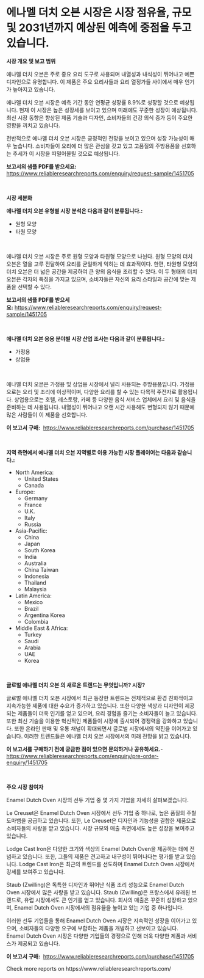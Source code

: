 <p><h1>에나멜 더치 오븐 시장은 시장 점유율, 규모 및 2031년까지 예상된 예측에 중점을 두고 있습니다.</h1></p><p><strong>시장 개요 및 보고 범위</strong></p>
<p><p>에나멜 더치 오븐은 주로 중요 요리 도구로 사용되며 내열성과 내식성이 뛰어나고 예쁜 디자인으로 유명합니다. 이 제품은 주요 요리사들과 요리 열정가들 사이에서 매우 인기가 높아지고 있습니다.</p><p>에나멜 더치 오븐 시장은 예측 기간 동안 연평균 성장률 8.9%로 성장할 것으로 예상됩니다. 현재 이 시장은 높은 성장세를 보이고 있으며 미래에도 꾸준한 성장이 예상됩니다. 최신 시장 동향은 향상된 제품 기술과 디자인, 소비자들의 건강 의식 증가 등이 주요한 영향을 끼치고 있습니다.</p><p>전반적으로 에나멜 더치 오븐 시장은 긍정적인 전망을 보이고 있으며 성장 가능성이 매우 높습니다. 소비자들이 요리에 더 많은 관심을 갖고 있고 고품질의 주방용품을 선호하는 추세가 이 시장을 떠밀어올릴 것으로 예상됩니다.</p></p>
<p><strong>보고서의 샘플 PDF를 받으세요:</strong> <a href="https://www.reliableresearchreports.com/enquiry/request-sample/1451705">https://www.reliableresearchreports.com/enquiry/request-sample/1451705</a></p>
<p>&nbsp;</p>
<p><strong>시장 세분화</strong></p>
<p><strong>에나멜 더치 오븐 유형별 시장 분석은 다음과 같이 분류됩니다.:</strong></p>
<p><ul><li>원형 모양</li><li>타원 모양</li></ul></p>
<p>&nbsp;</p>
<p><p>에나멜 더치 오븐 시장은 주로 원형 모양과 타원형 모양으로 나뉜다. 원형 모양의 더치 오븐은 열을 고루 전달하여 요리를 균일하게 익히는 데 효과적이다. 한편, 타원형 모양의 더치 오븐은 더 넓은 공간을 제공하여 큰 양의 음식을 조리할 수 있다. 이 두 형태의 더치 오븐은 각자의 특징을 가지고 있으며, 소비자들은 자신의 요리 스타일과 공간에 맞는 제품을 선택할 수 있다.</p></p>
<p><strong>보고서의 샘플 PDF를 받으세요:</strong>&nbsp;<a href="https://www.reliableresearchreports.com/enquiry/request-sample/1451705">https://www.reliableresearchreports.com/enquiry/request-sample/1451705</a></p>
<p>&nbsp;</p>
<p><strong> 에나멜 더치 오븐 응용 분야별 시장 산업 조사는 다음과 같이 분류됩니다.:</strong></p>
<p><ul><li>가정용</li><li>상업용</li></ul></p>
<p>&nbsp;</p>
<p><p>에나멜 더치 오븐은 가정용 및 상업용 시장에서 널리 사용되는 주방용품입니다. 가정용으로는 요리 및 조리에 이상적이며, 다양한 요리를 할 수 있는 다목적 주전자로 활용됩니다. 상업용으로는 호텔, 레스토랑, 카페 등 다양한 음식 서비스 업체에서 요리 및 음식을 준비하는 데 사용됩니다. 내열성이 뛰어나고 오랜 시간 사용해도 변형되지 않기 때문에 많은 사람들이 이 제품을 선호합니다.</p></p>
<p><strong>이 보고서 구매:</strong>&nbsp; <a href="https://www.reliableresearchreports.com/purchase/1451705">https://www.reliableresearchreports.com/purchase/1451705</a></p>
<p>&nbsp;</p>
<p><strong>지역 측면에서 에나멜 더치 오븐 지역별로 이용 가능한 시장 플레이어는 다음과 같습니다.:</strong></p>
<p><ul>
    <li>
        North America:
        <ul>
            <li>United States</li>
            <li>Canada</li>
        </ul>
    </li>
    <li>
        Europe:
        <ul>
            <li>Germany</li>
            <li>France</li>
            <li>U.K.</li>
            <li>Italy</li>
            <li>Russia</li>
        </ul>
    </li>
    <li>
        Asia-Pacific:
        <ul>
            <li>China</li>
            <li>Japan</li>
            <li>South Korea</li>
            <li>India</li>
            <li>Australia</li>
            <li>China Taiwan</li>
            <li>Indonesia</li>
            <li>Thailand</li>
            <li>Malaysia</li>
        </ul>
    </li>
    <li>
        Latin America:
        <ul>
            <li>Mexico</li>
            <li>Brazil</li>
            <li>Argentina Korea</li>
            <li>Colombia</li>
        </ul>
    </li>
    <li>
        Middle East & Africa:
        <ul>
            <li>Turkey</li>
            <li>Saudi</li>
            <li>Arabia</li>
            <li>UAE</li>
            <li>Korea</li>
        </ul>
    </li>
    </ul></p>
<p>&nbsp;</p>
<p><strong>글로벌 에나멜 더치 오븐 의 새로운 트렌드는 무엇입니까? 시장?</strong></p>
<p><p>글로벌 에나멜 더치 오븐 시장에서 최근 등장한 트렌드는 전체적으로 환경 친화적이고 지속가능한 제품에 대한 수요가 증가하고 있습니다. 또한 다양한 색상과 디자인이 제공되는 제품들이 더욱 인기를 얻고 있으며, 요리 경험을 즐기는 소비자들이 늘고 있습니다. 또한 최신 기술을 이용한 혁신적인 제품들이 시장에 출시되어 경쟁력을 강화하고 있습니다. 또한 온라인 판매 및 유통 채널이 확대되면서 글로벌 시장에서의 약진을 이어가고 있습니다. 이러한 트렌드들은 에나멜 더치 오븐 시장에서의 미래 전망을 밝고 있습니다.</p></p>
<p><strong>이 보고서를 구매하기 전에 궁금한 점이 있으면 문의하거나 공유하세요.</strong>- <a href="https://www.reliableresearchreports.com/enquiry/pre-order-enquiry/1451705">https://www.reliableresearchreports.com/enquiry/pre-order-enquiry/1451705</a></p>
<p>&nbsp;</p>
<p><strong>주요 시장 참여자</strong></p>
<p><p>Enamel Dutch Oven 시장의 선두 기업 중 몇 가지 기업을 자세히 살펴보겠습니다. </p><p>Le Creuset은 Enamel Dutch Oven 시장에서 선두 기업 중 하나로, 높은 품질의 주철 도마뱀을 공급하고 있습니다. 또한, Le Creuset은 디자인과 기능성을 결합한 제품으로 소비자들의 사랑을 받고 있습니다. 시장 규모와 매출 측면에서도 높은 성장을 보여주고 있습니다.</p><p>Lodge Cast Iron은 다양한 크기와 색상의 Enamel Dutch Oven을 제공하는 데에 전념하고 있습니다. 또한, 그들의 제품은 견고하고 내구성이 뛰어나다는 평가를 받고 있습니다. Lodge Cast Iron은 최근의 트렌드를 선도하며 Enamel Dutch Oven 시장에서 강세를 보여주고 있습니다.</p><p>Staub (Zwilling)은 독특한 디자인과 뛰어난 식품 조리 성능으로 Enamel Dutch Oven 시장에서 많은 사랑을 받고 있습니다. Staub (Zwilling)은 프랑스에서 유래된 브랜드로, 유럽 시장에서도 큰 인기를 얻고 있습니다. 회사의 매출은 꾸준히 성장하고 있으며, Enamel Dutch Oven 시장에서의 점유율을 높이고 있는 기업 중 하나입니다.</p><p>이러한 선두 기업들을 통해 Enamel Dutch Oven 시장은 지속적인 성장을 이어가고 있으며, 소비자들의 다양한 요구에 부합하는 제품을 개발하고 선보이고 있습니다. Enamel Dutch Oven 시장은 다양한 기업들의 경쟁으로 인해 더욱 다양한 제품과 서비스가 제공되고 있습니다.</p></p>
<p><strong>이 보고서 구매:</strong>&nbsp;&nbsp;<a href="https://www.reliableresearchreports.com/purchase/1451705">https://www.reliableresearchreports.com/purchase/1451705</a></p>
<p>Check more reports on https://www.reliableresearchreports.com/</p>
